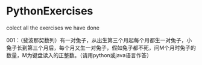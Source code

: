 # PythonExercises
colect all the exercises we have done

001：（斐波那契数列）有一对兔子，从出生第三个月起每个月都生一对兔子，小兔子长到第三个月后，每个月又生一对兔子，假如兔子都不死，问M个月时兔子的数量，M为键盘读入的正整数。（请用python或java语言作答）
